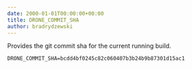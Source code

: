 ```yaml
---
date: 2000-01-01T00:00:00+00:00
title: DRONE_COMMIT_SHA
author: bradrydzewski
---
```


Provides the git commit sha for the current running build.

```
DRONE_COMMIT_SHA=bcdd4bf0245c82c060407b3b24b9b87301d15ac1
```
